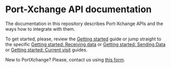 # Port-Xchange API documentation

The documentation in this repository describes Port-Xchange APIs and the ways how to integrate with them.

To get started, please, review the [Getting started](/index.md) guide or 
jump straight to the specific [Getting started: Receiving data](/receiving-data/index.md) or
[Getting started: Sending Data](/sending-data/index.md) or
[Getting started: Current visit](/current-visit/index.md) guides.

New to PortXchange? Please, contact us using [this form](https://port-xchange.com/contact/).
